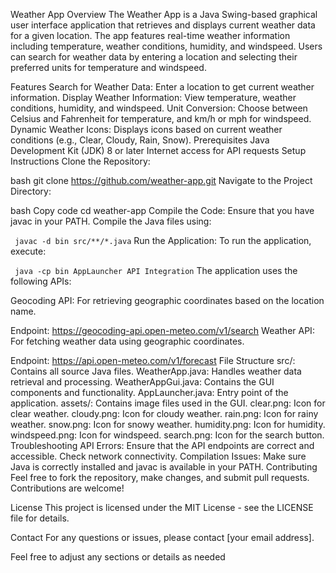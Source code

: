 Weather App
Overview
The Weather App is a Java Swing-based graphical user interface application that retrieves and displays current weather data for a given location. The app features real-time weather information including temperature, weather conditions, humidity, and windspeed. Users can search for weather data by entering a location and selecting their preferred units for temperature and windspeed.

Features
Search for Weather Data: Enter a location to get current weather information.
Display Weather Information: View temperature, weather conditions, humidity, and windspeed.
Unit Conversion: Choose between Celsius and Fahrenheit for temperature, and km/h or mph for windspeed.
Dynamic Weather Icons: Displays icons based on current weather conditions (e.g., Clear, Cloudy, Rain, Snow).
Prerequisites
Java Development Kit (JDK) 8 or later
Internet access for API requests
Setup Instructions
Clone the Repository:

bash
git clone https://github.com/weather-app.git
Navigate to the Project Directory:

bash
Copy code
cd weather-app
Compile the Code:
Ensure that you have javac in your PATH. Compile the Java files using:

`
    javac -d bin src/**/*.java`
    Run the Application:
To run the application, execute:

`
java -cp bin AppLauncher
API Integration`
The application uses the following APIs:

Geocoding API: For retrieving geographic coordinates based on the location name.

Endpoint: https://geocoding-api.open-meteo.com/v1/search
Weather API: For fetching weather data using geographic coordinates.

Endpoint: https://api.open-meteo.com/v1/forecast
File Structure
src/: Contains all source Java files.
WeatherApp.java: Handles weather data retrieval and processing.
WeatherAppGui.java: Contains the GUI components and functionality.
AppLauncher.java: Entry point of the application.
assets/: Contains image files used in the GUI.
clear.png: Icon for clear weather.
cloudy.png: Icon for cloudy weather.
rain.png: Icon for rainy weather.
snow.png: Icon for snowy weather.
humidity.png: Icon for humidity.
windspeed.png: Icon for windspeed.
search.png: Icon for the search button.
Troubleshooting
API Errors: Ensure that the API endpoints are correct and accessible. Check network connectivity.
Compilation Issues: Make sure Java is correctly installed and javac is available in your PATH.
Contributing
Feel free to fork the repository, make changes, and submit pull requests. Contributions are welcome!

License
This project is licensed under the MIT License - see the LICENSE file for details.

Contact
For any questions or issues, please contact [your email address].

Feel free to adjust any sections or details as needed